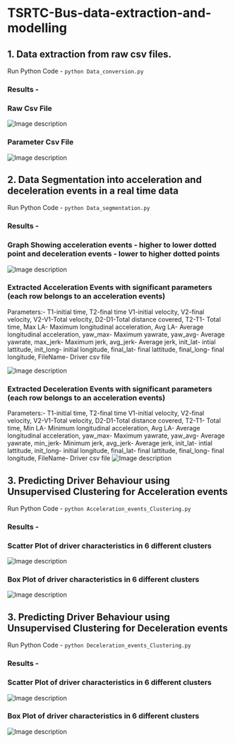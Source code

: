 # TSRTC-Bus-data-extraction-and-modelling
## 1. Data extraction from raw csv files.
Run Python Code - `python Data_conversion.py`
### Results - 
### Raw Csv File
![Image description](https://github.com/Pranjalbond007/TSRTC-Bus-data-extraction-and-modelling/blob/master/images/rawcsv.png)
### Parameter Csv File
![Image description](https://github.com/Pranjalbond007/TSRTC-Bus-data-extraction-and-modelling/blob/master/images/paracsv.png)

## 2. Data Segmentation into acceleration and deceleration events in a real time data
Run Python Code - `python Data_segmentation.py`
### Results - 
### Graph Showing acceleration events - higher to lower dotted point and deceleration events - lower to higher dotted points
![Image description](https://github.com/Pranjalbond007/TSRTC-Bus-data-extraction-and-modelling/blob/master/images/segmentation.jpg)

### Extracted Acceleration Events with significant parameters (each row belongs to an acceleration events)
Parameters:- T1-initial time, T2-final time	V1-initial velocity, V2-final velocity, V2-V1-Total velocity, D2-D1-Total distance covered, T2-T1- Total time, Max LA- Maximum longitudinal acceleration, Avg LA- Average longitudinal acceleration, yaw_max- Maximum yawrate, yaw_avg- Average yawrate, max_jerk- Maximum jerk, avg_jerk- Average jerk, init_lat- intial lattitude, init_long- initial longitude, final_lat- final lattitude, final_long- final longitude, FileName- Driver csv file 

![Image description](https://github.com/Pranjalbond007/TSRTC-Bus-data-extraction-and-modelling/blob/master/images/events.png)

### Extracted Deceleration Events with significant parameters (each row belongs to an acceleration events)
Parameters:- T1-initial time, T2-final time	V1-initial velocity, V2-final velocity, V2-V1-Total velocity, D2-D1-Total distance covered, T2-T1- Total time, Min LA- Minimum longitudinal acceleration, Avg LA- Average longitudinal acceleration, yaw_max- Maximum yawrate, yaw_avg- Average yawrate, min_jerk- Minimum jerk, avg_jerk- Average jerk, init_lat- intial lattitude, init_long- initial longitude, final_lat- final lattitude, final_long- final longitude, FileName- Driver csv file
![Image description](https://github.com/Pranjalbond007/TSRTC-Bus-data-extraction-and-modelling/blob/master/images/dec_events.png)

## 3. Predicting Driver Behaviour using Unsupervised Clustering for Acceleration events
Run Python Code - `python Acceleration_events_Clustering.py`
### Results - 
### Scatter Plot of driver characteristics in 6 different clusters
![Image description](https://github.com/Pranjalbond007/TSRTC-Bus-data-extraction-and-modelling/blob/master/images/acc_3d_plot.png)
### Box Plot of driver characteristics in 6 different clusters
![Image description](https://github.com/Pranjalbond007/TSRTC-Bus-data-extraction-and-modelling/blob/master/images/box_plot_acc.jpg)


## 3. Predicting Driver Behaviour using Unsupervised Clustering for Deceleration events
Run Python Code - `python Deceleration_events_Clustering.py`
### Results - 
### Scatter Plot of driver characteristics in 6 different clusters
![Image description](https://github.com/Pranjalbond007/TSRTC-Bus-data-extraction-and-modelling/blob/master/images/dec_3dplot_v2-v1.png)
### Box Plot of driver characteristics in 6 different clusters
![Image description](https://github.com/Pranjalbond007/TSRTC-Bus-data-extraction-and-modelling/blob/master/images/box_plot_dec.jpg)
